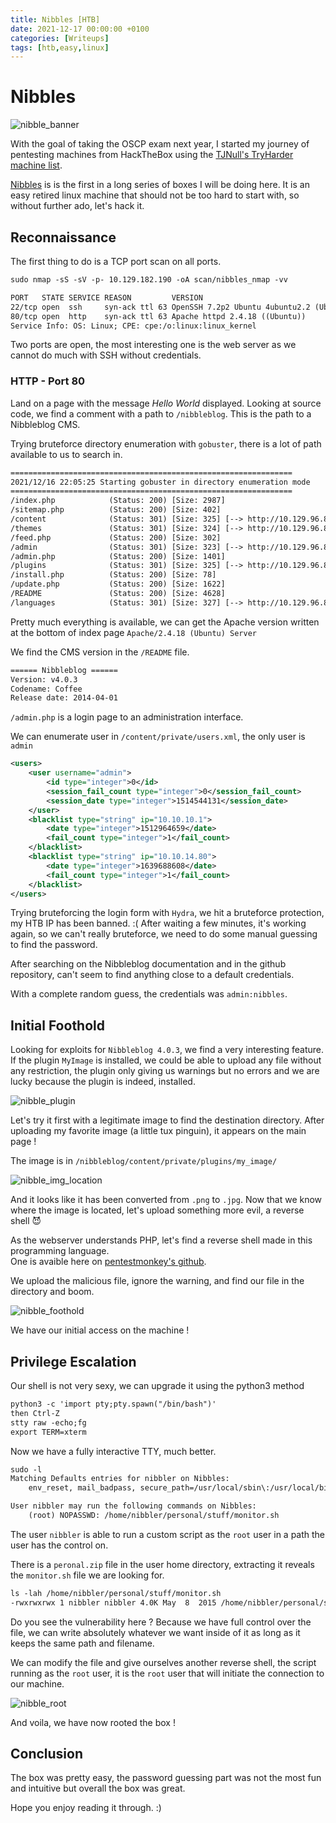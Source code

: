```yaml
---
title: Nibbles [HTB]
date: 2021-12-17 00:00:00 +0100
categories: [Writeups]
tags: [htb,easy,linux]
---
```


# Nibbles

![nibble_banner](/assets/images/nibbles/nibble_banner.png)

With the goal of taking the OSCP exam next year, I started my journey of pentesting machines from HackTheBox using the [TJNull's TryHarder machine list](https://www.netsecfocus.com/oscp/2019/03/29/The_Journey_to_Try_Harder-_TJNulls_Preparation_Guide_for_PWK_OSCP.html#vulnerable-machines).

[Nibbles](https://app.hackthebox.com/machines/Nibbles) is  is the first in a long series of boxes I will be doing here.
It is an easy retired linux machine that should not be too hard to start with, so without further ado, let's hack it.

## Reconnaissance

The first thing to do is a TCP port scan on all ports.

```txt
sudo nmap -sS -sV -p- 10.129.182.190 -oA scan/nibbles_nmap -vv

PORT   STATE SERVICE REASON         VERSION
22/tcp open  ssh     syn-ack ttl 63 OpenSSH 7.2p2 Ubuntu 4ubuntu2.2 (Ubuntu Linux; protocol 2.0)
80/tcp open  http    syn-ack ttl 63 Apache httpd 2.4.18 ((Ubuntu))
Service Info: OS: Linux; CPE: cpe:/o:linux:linux_kernel
```

Two ports are open, the most interesting one is the web server as we cannot do much with SSH without credentials.

### HTTP - Port 80

Land on a page with the message *Hello World* displayed. Looking at source code, we find a comment with a path to `/nibbleblog`. This is the path to a Nibbleblog CMS.

Trying bruteforce directory enumeration with `gobuster`, there is a lot of path available to us to search in.

```txt
===============================================================
2021/12/16 22:05:25 Starting gobuster in directory enumeration mode
===============================================================
/index.php            (Status: 200) [Size: 2987]
/sitemap.php          (Status: 200) [Size: 402] 
/content              (Status: 301) [Size: 325] [--> http://10.129.96.84/nibbleblog/content/]
/themes               (Status: 301) [Size: 324] [--> http://10.129.96.84/nibbleblog/themes/] 
/feed.php             (Status: 200) [Size: 302]                                              
/admin                (Status: 301) [Size: 323] [--> http://10.129.96.84/nibbleblog/admin/]  
/admin.php            (Status: 200) [Size: 1401]                                             
/plugins              (Status: 301) [Size: 325] [--> http://10.129.96.84/nibbleblog/plugins/]
/install.php          (Status: 200) [Size: 78]                                               
/update.php           (Status: 200) [Size: 1622]                                             
/README               (Status: 200) [Size: 4628]                                             
/languages            (Status: 301) [Size: 327] [--> http://10.129.96.84/nibbleblog/languages/]
```

Pretty much everything is available, we can get the Apache version written at the bottom of index page `Apache/2.4.18 (Ubuntu) Server`

We find the CMS version in the `/README` file.

```txt
====== Nibbleblog ======
Version: v4.0.3
Codename: Coffee
Release date: 2014-04-01
```

`/admin.php` is a login page to an administration interface.

We can enumerate user in `/content/private/users.xml`, the only user is `admin`
```xml
<users>
    <user username="admin">
        <id type="integer">0</id>
        <session_fail_count type="integer">0</session_fail_count>
        <session_date type="integer">1514544131</session_date>
    </user>
    <blacklist type="string" ip="10.10.10.1">
        <date type="integer">1512964659</date>
        <fail_count type="integer">1</fail_count>
    </blacklist>
    <blacklist type="string" ip="10.10.14.80">
        <date type="integer">1639688608</date>
        <fail_count type="integer">1</fail_count>
    </blacklist>
</users>
```

Trying bruteforcing the login form with `Hydra`, we hit a bruteforce protection, my HTB IP has been banned. :(
After waiting a few minutes, it's working again, so we can't really bruteforce, we need to do some manual guessing to find the password.

After searching on the Nibbleblog documentation and in the github repository, can't seem to find anything close to a default credentials.

With a complete random guess, the credentials was `admin:nibbles`.

## Initial Foothold

Looking for exploits for `Nibbleblog 4.0.3`, we find a very interesting feature. If the plugin `MyImage` is installed, we could be able to upload any file without any restriction, the plugin only giving us warnings but no errors and we are lucky because the plugin is indeed, installed.

![nibble_plugin](/assets/images/nibbles/nibble_plugin.png)

Let's try it first with a legitimate image to find the destination directory. After uploading my favorite image (a little tux pinguin), it appears on the main page !

The image is in `/nibbleblog/content/private/plugins/my_image/`

![nibble_img_location](/assets/images/nibbles/nibble_image_location.png)

And it looks like it has been converted from `.png` to `.jpg`. Now that we know where the image is located, let's upload something more evil, a reverse shell 😈

As the webserver understands PHP, let's find a reverse shell made in this programming language.\
One is avaible here on [pentestmonkey's github](https://raw.githubusercontent.com/pentestmonkey/php-reverse-shell/master/php-reverse-shell.php).

We upload the malicious file, ignore the warning, and find our file in the directory and boom.

![nibble_foothold](/assets/images/nibbles/nibble_foothold.png)

We have our initial access on the machine !

## Privilege Escalation

Our shell is not very sexy, we can upgrade it using the python3 method

```txt
python3 -c 'import pty;pty.spawn("/bin/bash")' 
then Ctrl-Z 
stty raw -echo;fg
export TERM=xterm
```

Now we have a fully interactive TTY, much better.

```txt
sudo -l
Matching Defaults entries for nibbler on Nibbles:
    env_reset, mail_badpass, secure_path=/usr/local/sbin\:/usr/local/bin\:/usr/sbin\:/usr/bin\:/sbin\:/bin\:/snap/bin

User nibbler may run the following commands on Nibbles:
    (root) NOPASSWD: /home/nibbler/personal/stuff/monitor.sh
```

The user `nibbler` is able to run a custom script as the `root` user in a path the user has the control on.

There is a `peronal.zip` file in the user home directory, extracting it reveals the `monitor.sh` file we are looking for.

```txt
ls -lah /home/nibbler/personal/stuff/monitor.sh 
-rwxrwxrwx 1 nibbler nibbler 4.0K May  8  2015 /home/nibbler/personal/stuff/monitor.sh
```

Do you see the vulnerability here ? Because we have full control over the file, we can write absolutely whatever we want inside of it as long as it keeps the same path and filename.

We can modify the file and give ourselves another reverse shell, the script running as the `root` user, it is the `root` user that will initiate the connection to our machine.

![nibble_root](/assets/images/nibbles/nibble_root.png)

And voila, we have now rooted the box !

## Conclusion

The box was pretty easy, the password guessing part was not the most fun and intuitive but overall the box was great.

Hope you enjoy reading it through. :)